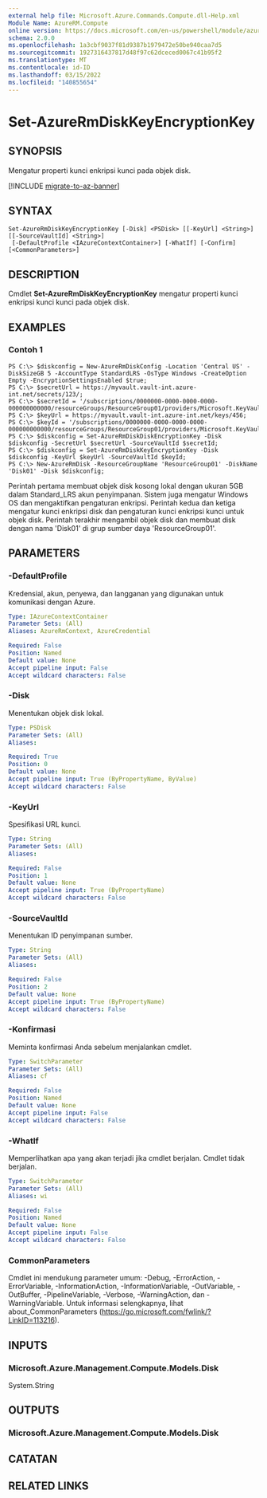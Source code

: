 ```yaml
---
external help file: Microsoft.Azure.Commands.Compute.dll-Help.xml
Module Name: AzureRM.Compute
online version: https://docs.microsoft.com/en-us/powershell/module/azurerm.compute/set-azurermdiskkeyencryptionkey
schema: 2.0.0
ms.openlocfilehash: 1a3cbf9037f81d9387b1979472e50be940caa7d5
ms.sourcegitcommit: 1927316437817d48f97c62dceced0067c41b95f2
ms.translationtype: MT
ms.contentlocale: id-ID
ms.lasthandoff: 03/15/2022
ms.locfileid: "140855654"
---
```

# Set-AzureRmDiskKeyEncryptionKey

## SYNOPSIS
Mengatur properti kunci enkripsi kunci pada objek disk.

[!INCLUDE [migrate-to-az-banner](../../includes/migrate-to-az-banner.md)]

## SYNTAX

```
Set-AzureRmDiskKeyEncryptionKey [-Disk] <PSDisk> [[-KeyUrl] <String>] [[-SourceVaultId] <String>]
 [-DefaultProfile <IAzureContextContainer>] [-WhatIf] [-Confirm] [<CommonParameters>]
```

## DESCRIPTION
Cmdlet **Set-AzureRmDiskKeyEncryptionKey** mengatur properti kunci enkripsi kunci kunci pada objek disk.

## EXAMPLES

### Contoh 1
```
PS C:\> $diskconfig = New-AzureRmDiskConfig -Location 'Central US' -DiskSizeGB 5 -AccountType StandardLRS -OsType Windows -CreateOption Empty -EncryptionSettingsEnabled $true;
PS C:\> $secretUrl = https://myvault.vault-int.azure-int.net/secrets/123/;
PS C:\> $secretId = '/subscriptions/0000000-0000-0000-0000-000000000000/resourceGroups/ResourceGroup01/providers/Microsoft.KeyVault/vaults/TestVault123';
PS C:\> $keyUrl = https://myvault.vault-int.azure-int.net/keys/456;
PS C:\> $keyId = '/subscriptions/0000000-0000-0000-0000-000000000000/resourceGroups/ResourceGroup01/providers/Microsoft.KeyVault/vaults/TestVault456';
PS C:\> $diskconfig = Set-AzureRmDiskDiskEncryptionKey -Disk $diskconfig -SecretUrl $secretUrl -SourceVaultId $secretId;
PS C:\> $diskconfig = Set-AzureRmDiskKeyEncryptionKey -Disk $diskconfig -KeyUrl $keyUrl -SourceVaultId $keyId;
PS C:\> New-AzureRmDisk -ResourceGroupName 'ResourceGroup01' -DiskName 'Disk01' -Disk $diskconfig;
```

Perintah pertama membuat objek disk kosong lokal dengan ukuran 5GB dalam Standard_LRS akun penyimpanan.  Sistem juga mengatur Windows OS dan mengaktifkan pengaturan enkripsi.
Perintah kedua dan ketiga mengatur kunci enkripsi disk dan pengaturan kunci enkripsi kunci untuk objek disk.
Perintah terakhir mengambil objek disk dan membuat disk dengan nama 'Disk01' di grup sumber daya 'ResourceGroup01'.

## PARAMETERS

### -DefaultProfile
Kredensial, akun, penyewa, dan langganan yang digunakan untuk komunikasi dengan Azure.

```yaml
Type: IAzureContextContainer
Parameter Sets: (All)
Aliases: AzureRmContext, AzureCredential

Required: False
Position: Named
Default value: None
Accept pipeline input: False
Accept wildcard characters: False
```

### -Disk
Menentukan objek disk lokal.

```yaml
Type: PSDisk
Parameter Sets: (All)
Aliases: 

Required: True
Position: 0
Default value: None
Accept pipeline input: True (ByPropertyName, ByValue)
Accept wildcard characters: False
```

### -KeyUrl
Spesifikasi URL kunci.

```yaml
Type: String
Parameter Sets: (All)
Aliases: 

Required: False
Position: 1
Default value: None
Accept pipeline input: True (ByPropertyName)
Accept wildcard characters: False
```

### -SourceVaultId
Menentukan ID penyimpanan sumber.

```yaml
Type: String
Parameter Sets: (All)
Aliases: 

Required: False
Position: 2
Default value: None
Accept pipeline input: True (ByPropertyName)
Accept wildcard characters: False
```

### -Konfirmasi
Meminta konfirmasi Anda sebelum menjalankan cmdlet.

```yaml
Type: SwitchParameter
Parameter Sets: (All)
Aliases: cf

Required: False
Position: Named
Default value: None
Accept pipeline input: False
Accept wildcard characters: False
```

### -WhatIf
Memperlihatkan apa yang akan terjadi jika cmdlet berjalan. Cmdlet tidak berjalan.

```yaml
Type: SwitchParameter
Parameter Sets: (All)
Aliases: wi

Required: False
Position: Named
Default value: None
Accept pipeline input: False
Accept wildcard characters: False
```

### CommonParameters
Cmdlet ini mendukung parameter umum: -Debug, -ErrorAction, -ErrorVariable, -InformationAction, -InformationVariable, -OutVariable, -OutBuffer, -PipelineVariable, -Verbose, -WarningAction, dan -WarningVariable. Untuk informasi selengkapnya, lihat about_CommonParameters (https://go.microsoft.com/fwlink/?LinkID=113216).

## INPUTS

### Microsoft.Azure.Management.Compute.Models.Disk
System.String

## OUTPUTS

### Microsoft.Azure.Management.Compute.Models.Disk

## CATATAN

## RELATED LINKS

